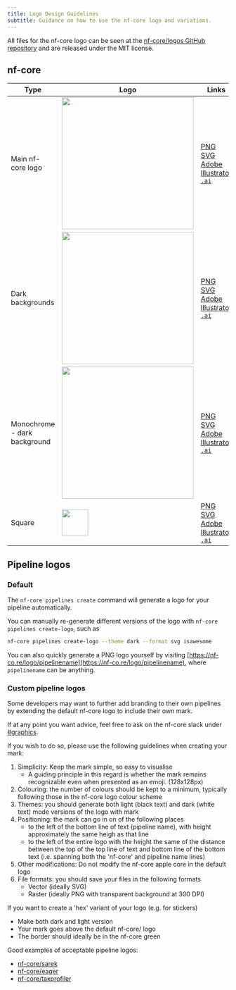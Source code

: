 ```yaml
---
title: Logo Design Guidelines
subtitle: Guidance on how to use the nf-core logo and variations.
---
```


All files for the nf-core logo can be seen at the [nf-core/logos GitHub repository](https://github.com/nf-core/logos) and are released under the MIT license.

## nf-core

| Type                         | Logo                                                                                                                                                 | Links                                                                                                                                                                                                                                                                                                                  |
| ---------------------------- | ---------------------------------------------------------------------------------------------------------------------------------------------------- | ---------------------------------------------------------------------------------------------------------------------------------------------------------------------------------------------------------------------------------------------------------------------------------------------------------------------- |
| Main nf-core logo            | <img src="https://raw.githubusercontent.com/nf-core/logos/master/nf-core-logos/nf-core-logo.png" width="300">                                        | [PNG](https://github.com/nf-core/logos/blob/master/nf-core-logos/nf-core-logo.png) <br> [SVG](https://github.com/nf-core/logos/blob/master/nf-core-logos/nf-core-logo.svg) <br> [Adobe Illustrator `.ai`](https://github.com/nf-core/logos/blob/master/nf-core-logos/nf-core-logo.ai)                                  |
| Dark backgrounds             | <img class="bg-dark d-block p-2" src="https://raw.githubusercontent.com/nf-core/logos/master/nf-core-logos/nf-core-logo-darkbg.png" width="300">     | [PNG](https://github.com/nf-core/logos/blob/master/nf-core-logos/nf-core-logo-darkbg.png) <br> [SVG](https://github.com/nf-core/logos/blob/master/nf-core-logos/nf-core-logo-darkbg.svg) <br> [Adobe Illustrator `.ai`](https://github.com/nf-core/logos/blob/master/nf-core-logos/nf-core-logo-darkbg.ai)             |
| Monochrome - dark background | <img class="bg-dark d-block p-2" src="https://raw.githubusercontent.com/nf-core/logos/master/nf-core-logos/nf-core-logo-mono-white.png" width="300"> | [PNG](https://github.com/nf-core/logos/blob/master/nf-core-logos/nf-core-logo-mono-white.png) <br> [SVG](https://github.com/nf-core/logos/blob/master/nf-core-logos/nf-core-logo-mono-white.svg) <br> [Adobe Illustrator `.ai`](https://github.com/nf-core/logos/blob/master/nf-core-logos/nf-core-logo-mono-white.ai) |
| Square                       | <img src="https://raw.githubusercontent.com/nf-core/logos/master/nf-core-logos/nf-core-logo-square.png" width="60">                                  | [PNG](https://github.com/nf-core/logos/blob/master/nf-core-logos/nf-core-logo-square.png) <br> [SVG](https://github.com/nf-core/logos/blob/master/nf-core-logos/nf-core-logo-square.svg) <br> [Adobe Illustrator `.ai`](https://github.com/nf-core/logos/blob/master/nf-core-logos/nf-core-logo-square.ai)             |

## Pipeline logos

### Default

The `nf-core pipelines create` command will generate a logo for your pipeline automatically.

You can manually re-generate different versions of the logo with `nf-core pipelines create-logo`, such as

```bash
nf-core pipelines create-logo --theme dark --format svg isawesome
```

You can also quickly generate a PNG logo yourself by visiting [https://nf-co.re/logo/pipelinename](https://nf-co.re/logo/pipelinename), where `pipelinename` can be anything.

### Custom pipeline logos

Some developers may want to further add branding to their own pipelines by extending the default nf-core logo to include their own mark.

If at any point you want advice, feel free to ask on the nf-core slack under [#graphics](https://nfcore.slack.com/archives/C021QHJRJE8).

If you wish to do so, please use the following guidelines when creating your mark:

1. Simplicity: Keep the mark simple, so easy to visualise
   - A guiding principle in this regard is whether the mark remains recognizable even when presented as an emoji. (128x128px)
2. Colouring: the number of colours should be kept to a minimum, typically following those in the nf-core logo colour scheme
3. Themes: you should generate both light (black text) and dark (white text) mode versions of the logo with mark
4. Positioning: the mark can go in on of the following places
   - to the left of the bottom line of text (pipeline name), with height approximately the same heigh as that line
   - to the left of the entire logo with the height the same of the distance between the top of the top line of text and bottom line of the bottom text (i.e. spanning both the 'nf-core' and pipeline name lines)
5. Other modifications: Do not modify the nf-core apple core in the default logo
6. File formats: you should save your files in the following formats
   - Vector (ideally SVG)
   - Raster (ideally PNG with transparent background at 300 DPI)

If you want to create a 'hex' variant of your logo (e.g. for stickers)

- Make both dark and light version
- Your mark goes above the default nf-core/<pipeline> logo
- The border should ideally be in the nf-core green

Good examples of acceptable pipeline logos:

- [nf-core/sarek](https://raw.githubusercontent.com/nf-core/sarek/master/docs/images/nf-core-sarek_logo_light.png)
- [nf-core/eager](https://raw.githubusercontent.com/nf-core/eager/refs/tags/2.5.2/docs/images/nf-core_eager_logo_outline_drop.png)
- [nf-core/taxprofiler](https://raw.githubusercontent.com/nf-core/taxprofiler/master/docs/images/nf-core-taxprofiler_logo_custom_light.png)
